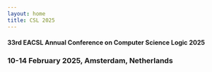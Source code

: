 ```yaml
---
layout: home
title: CSL 2025
---
```


#### 33rd EACSL Annual Conference on Computer Science Logic 2025

### 10-14 February 2025, Amsterdam, Netherlands


